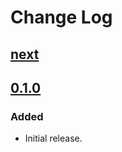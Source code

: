 # Change Log

## [next]

## [0.1.0]

### Added
- Initial release.

[next]: https://github.com/thasmo/vagrant.box/compare/v0.1.0...HEAD
[0.1.0]: https://github.com/thasmo/vagrant.box/compare/da19beb5479033b82dd6dc1200bb0cf6724904c3...v0.1.0
